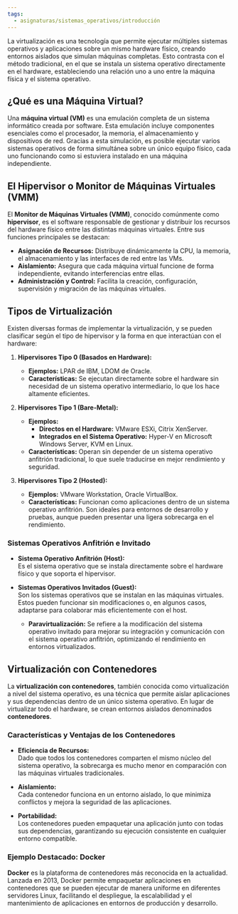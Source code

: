 ```yaml
---
tags:
  - asignaturas/sistemas_operativos/introducción
---
```

La virtualización es una tecnología que permite ejecutar múltiples sistemas operativos y aplicaciones sobre un mismo hardware físico, creando entornos aislados que simulan máquinas completas. Esto contrasta con el método tradicional, en el que se instala un sistema operativo directamente en el hardware, estableciendo una relación uno a uno entre la máquina física y el sistema operativo.

## ¿Qué es una Máquina Virtual?

Una **máquina virtual (VM)** es una emulación completa de un sistema informático creada por software. Esta emulación incluye componentes esenciales como el procesador, la memoria, el almacenamiento y dispositivos de red. Gracias a esta simulación, es posible ejecutar varios sistemas operativos de forma simultánea sobre un único equipo físico, cada uno funcionando como si estuviera instalado en una máquina independiente.

## El Hipervisor o Monitor de Máquinas Virtuales (VMM)

El **Monitor de Máquinas Virtuales (VMM)**, conocido comúnmente como **hipervisor**, es el software responsable de gestionar y distribuir los recursos del hardware físico entre las distintas máquinas virtuales. Entre sus funciones principales se destacan:

- **Asignación de Recursos:** Distribuye dinámicamente la CPU, la memoria, el almacenamiento y las interfaces de red entre las VMs.
- **Aislamiento:** Asegura que cada máquina virtual funcione de forma independiente, evitando interferencias entre ellas.
- **Administración y Control:** Facilita la creación, configuración, supervisión y migración de las máquinas virtuales.

## Tipos de Virtualización

Existen diversas formas de implementar la virtualización, y se pueden clasificar según el tipo de hipervisor y la forma en que interactúan con el hardware:

1. **Hipervisores Tipo 0 (Basados en Hardware):**  
   - **Ejemplos:** LPAR de IBM, LDOM de Oracle.  
   - **Características:** Se ejecutan directamente sobre el hardware sin necesidad de un sistema operativo intermediario, lo que los hace altamente eficientes.

1. **Hipervisores Tipo 1 (Bare-Metal):**  
   - **Ejemplos:**  
     - **Directos en el Hardware:** VMware ESXi, Citrix XenServer.  
     - **Integrados en el Sistema Operativo:** Hyper-V en Microsoft Windows Server, KVM en Linux.  
   - **Características:** Operan sin depender de un sistema operativo anfitrión tradicional, lo que suele traducirse en mejor rendimiento y seguridad.

1. **Hipervisores Tipo 2 (Hosted):**  
   - **Ejemplos:** VMware Workstation, Oracle VirtualBox.  
   - **Características:** Funcionan como aplicaciones dentro de un sistema operativo anfitrión. Son ideales para entornos de desarrollo y pruebas, aunque pueden presentar una ligera sobrecarga en el rendimiento.

### Sistemas Operativos Anfitrión e Invitado

- **Sistema Operativo Anfitrión (Host):**  
  Es el sistema operativo que se instala directamente sobre el hardware físico y que soporta el hipervisor.

- **Sistemas Operativos Invitados (Guest):**  
  Son los sistemas operativos que se instalan en las máquinas virtuales. Estos pueden funcionar sin modificaciones o, en algunos casos, adaptarse para colaborar más eficientemente con el host.  
  - **Paravirtualización:** Se refiere a la modificación del sistema operativo invitado para mejorar su integración y comunicación con el sistema operativo anfitrión, optimizando el rendimiento en entornos virtualizados.

## Virtualización con Contenedores

La **virtualización con contenedores**, también conocida como virtualización a nivel del sistema operativo, es una técnica que permite aislar aplicaciones y sus dependencias dentro de un único sistema operativo. En lugar de virtualizar todo el hardware, se crean entornos aislados denominados **contenedores**.

### Características y Ventajas de los Contenedores

- **Eficiencia de Recursos:**  
  Dado que todos los contenedores comparten el mismo núcleo del sistema operativo, la sobrecarga es mucho menor en comparación con las máquinas virtuales tradicionales.

- **Aislamiento:**  
  Cada contenedor funciona en un entorno aislado, lo que minimiza conflictos y mejora la seguridad de las aplicaciones.

- **Portabilidad:**  
  Los contenedores pueden empaquetar una aplicación junto con todas sus dependencias, garantizando su ejecución consistente en cualquier entorno compatible.

### Ejemplo Destacado: Docker

**Docker** es la plataforma de contenedores más reconocida en la actualidad. Lanzada en 2013, Docker permite empaquetar aplicaciones en contenedores que se pueden ejecutar de manera uniforme en diferentes servidores Linux, facilitando el despliegue, la escalabilidad y el mantenimiento de aplicaciones en entornos de producción y desarrollo.
